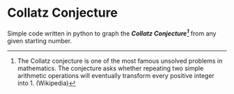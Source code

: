 # Collatz Conjecture
Simple code written in python to graph the ***Collatz Conjecture[^1]*** from any given starting number.
[^1]: The Collatz conjecture is one of the most famous unsolved problems in mathematics. The conjecture asks whether repeating two simple arithmetic operations will eventually transform every positive integer into 1. (Wikipedia)
